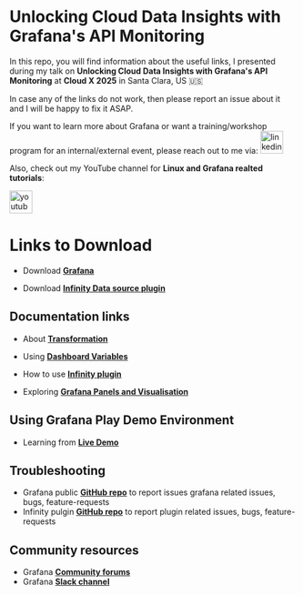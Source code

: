# Unlocking Cloud Data Insights with Grafana's API Monitoring

In this repo, you will find information about the useful links, I presented during my talk on **Unlocking Cloud Data Insights with Grafana's API Monitoring** at **Cloud X 2025** in Santa Clara, US 🇺🇸

In case any of the links do not work, then please report an issue about it and I will be happy to fix it ASAP.

If you want to learn more about Grafana or want a training/workshop program for an internal/external event, please reach out to me via:
  <a href="https://www.linkedin.com/in/usmanlinux/" target="_blank">
    <img src="https://img.shields.io/static/v1?message=LinkedIn&logo=linkedin&label=&color=0077B5&logoColor=white&labelColor=&style=for-the-badge" height="40" alt="linkedin logo"  />
  </a>

Also, check out my YouTube channel for **Linux and Grafana realted tutorials**:

  <a href="https://www.youtube.com/@freelinuxtutorials" target="_blank">
    <img src="https://img.shields.io/static/v1?message=Youtube&logo=youtube&label=Free%20Open%20Source%20Tutorials&color=FF0000&logoColor=white&labelColor=&style=for-the-badge" height="40" alt="youtube logo"  />
  </a>

# Links to Download

- Download **[Grafana](https://grafana.com/grafana/)**

- Download **[Infinity Data source plugin](https://grafana.com/grafana/plugins/yesoreyeram-infinity-datasource/)**

## Documentation links

- About **[Transformation](https://grafana.com/docs/grafana/latest/panels-visualizations/query-transform-data/transform-data/)**

- Using **[Dashboard Variables](https://grafana.com/docs/grafana/latest/dashboards/variables/)**

- How to use **[Infinity plugin](https://grafana.com/docs/plugins/yesoreyeram-infinity-datasource/latest/)**

- Exploring **[Grafana Panels and Visualisation](https://grafana.com/docs/grafana/latest/panels-visualizations/)**

## Using Grafana Play Demo Environment

- Learning from **[Live Demo](https://play.grafana.org/)**

## Troubleshooting

- Grafana public **[GitHub repo](https://github.com/grafana/grafana/)** to report issues grafana related issues, bugs, feature-requests
- Infinity pulgin **[GitHub repo](https://github.com/yesoreyeram/grafana-infinity-datasource)** to report plugin related issues, bugs, feature-requests


## Community resources

- Grafana **[Community forums](https://community.grafana.com/)**
- Grafana **[Slack channel]( https://slack.grafana.com/)**
